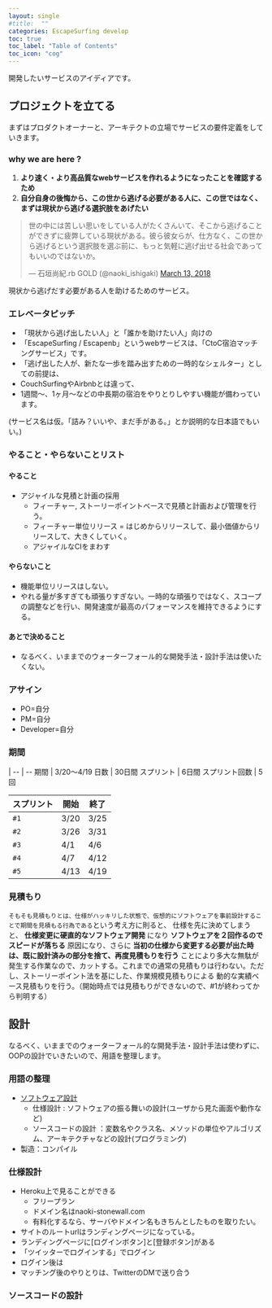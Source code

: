 ```yaml
---
layout: single
#title:  ""
categories: EscapeSurfing develop
toc: true
toc_label: "Table of Contents"
toc_icon: "cog"
---
```


開発したいサービスのアイディアです。

## プロジェクトを立てる

まずはプロダクトオーナーと、アーキテクトの立場でサービスの要件定義をしていきます。

### why we are here ?

1. **より速く・より高品質なwebサービスを作れるようになったことを確認するため**
2. **自分自身の後悔から、この世から逃げる必要がある人に、この世ではなく、まずは現状から逃げる選択肢をあげたい**

<blockquote class="twitter-tweet" data-lang="en"><p lang="ja" dir="ltr">世の中には苦しい思いをしている人がたくさんいて、そこから逃げることができずに疲弊している現状がある。彼ら彼女らが、仕方なく、この世から逃げるという選択肢を選ぶ前に、もっと気軽に逃げ出せる社会であってもいいのではないか。</p>&mdash; 石垣尚紀.rb GOLD (@naoki_ishigaki) <a href="https://twitter.com/naoki_ishigaki/status/973557879780163584?ref_src=twsrc%5Etfw">March 13, 2018</a></blockquote>
<script async src="https://platform.twitter.com/widgets.js" charset="utf-8"></script>

現状から逃げだす必要がある人を助けるためのサービス。

### エレベータピッチ

* 「現状から逃げ出したい人」と「誰かを助けたい人」向けの
* 「EscapeSurfing / Escapenb」というwebサービスは、「CtoC宿泊マッチングサービス」です。
* 「逃げ出した人が、新たな一歩を踏み出すための一時的なシェルター」としての前提は、
* CouchSurfingやAirbnbとは違って、
* 1週間〜、1ヶ月〜などの中長期の宿泊をやりとりしやすい機能が備わっています。

(サービス名は仮。「詰み？いいや、まだ手がある。」とか説明的な日本語でもいい。)

### やること・やらないことリスト
#### やること
* アジャイルな見積と計画の採用
  * フィーチャー, ストーリーポイントベースで見積と計画および管理を行う。
  * フィーチャー単位リリース = はじめからリリースして、最小価値からリリースして、大きくしていく。
  * アジャイルなCIをまわす

#### やらないこと
* 機能単位リリースはしない。
* やれる量が多すぎても頑張りすぎない。一時的な頑張りではなく、スコープの調整などを行い、開発速度が最高のパフォーマンスを維持できるようにする。

#### あとで決めること
* なるべく、いままでのウォーターフォール的な開発手法・設計手法は使いたくない。

### アサイン
* PO=自分
* PM=自分
* Developer=自分

### 期間

   |
-- | --
期間 | 3/20〜4/19
日数 | 30日間
スプリント | 6日間
スプリント回数 | 5回

スプリント | 開始 | 終了
-- | -- | --
`#1` | 3/20 | 3/25
`#2` | 3/26 | 3/31
`#3` | 4/1 | 4/6
`#4` | 4/7 | 4/12
`#5` | 4/13 | 4/19

### 見積もり
`そもそも見積もりとは、仕様がハッキリした状態で、仮想的にソフトウェアを事前設計することで期間を見積もる行為である`という考え方に則ると、
仕様を先に決めてしまうと、 **仕様変更に硬直的なソフトウェア開発** になり **ソフトウェアを２回作るのでスピードが落ちる** 原因になり、さらに **当初の仕様から変更する必要が出た時は、既に設計済みの部分を捨て、再度見積もりを行う** ことにより多大な無駄が発生する作業なので、カットする。これまでの通常の見積もりは行わない。ただし、ストーリーポイント法を基にした、作業規模見積もりによる
動的な実績ベース見積もりを行う。（開始時点では見積もりができないので、#1が終わってから判明する）

## 設計
なるべく、いままでのウォーターフォール的な開発手法・設計手法は使わずに、OOPの設計でいきたいので、用語を整理します。

### 用語の整理
* [ソフトウェア設計](https://kuranuki.sonicgarden.jp/2013/01/post-109.html)
  * 仕様設計 : ソフトウェアの振る舞いの設計(ユーザから見た画面や動作など)
  * ソースコードの設計 ：変数名やクラス名、メソッドの単位やアルゴリズム、アーキテクチャなどの設計(プログラミング)
* 製造：コンパイル

### 仕様設計

* Heroku上で見ることができる
  * フリープラン
  * ドメイン名はnaoki-stonewall.com
  * 有料化するなら、サーバやドメイン名もきちんとしたものを取りたい。
* サイトのルートurlはランディングページになっている。
* ランディングページに[ログインボタン]と[登録ボタン]がある
* 「ツイッターでログインする」でログイン
* ログイン後は
* マッチング後のやりとりは、TwitterのDMで送り合う

### ソースコードの設計
